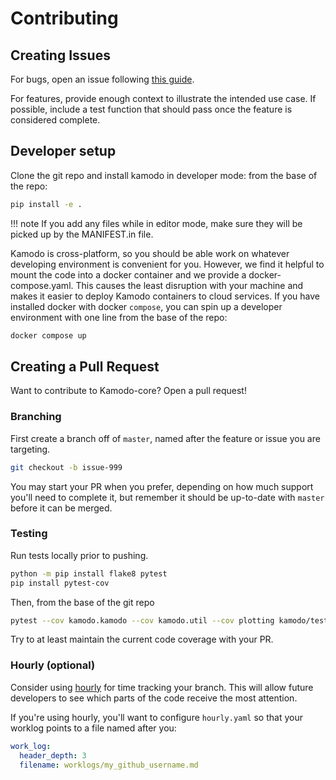 # Contributing

## Creating Issues

For bugs, open an issue following [this guide](https://github.com/EnsembleGovServices/kamodo-core/blob/joss/.github/ISSUE_TEMPLATE/bug_report.md).

For features, provide enough context to illustrate the intended use case. If possible, include a test function that should pass once the feature is considered complete.


## Developer setup

Clone the git repo and install kamodo in developer mode: from the base of the repo:

```sh
pip install -e .
```

!!! note
    If you add any files while in editor mode, make sure they will be picked up by the MANIFEST.in file.

Kamodo is cross-platform, so you should be able work on whatever developing environment is convenient for you.
However, we find it helpful to mount the code into a docker container and we provide a docker-compose.yaml. This causes the least disruption with your machine and makes it easier to deploy Kamodo containers to cloud services.
If you have installed docker with docker `compose`, you can spin up a developer environment with one line from the base of the repo:

```sh
docker compose up
```


## Creating a Pull Request

Want to contribute to Kamodo-core? Open a pull request!

### Branching

First create a branch off of `master`, named after the feature or issue you are targeting.

```sh
git checkout -b issue-999
```

You may start your PR when you prefer, depending on how much support you'll need to complete it, but remember it should be up-to-date with `master` before it can be merged.


### Testing

Run tests locally prior to pushing.

```sh
python -m pip install flake8 pytest
pip install pytest-cov
```

Then, from the base of the git repo

```sh
pytest --cov kamodo.kamodo --cov kamodo.util --cov plotting kamodo/test_plotting.py kamodo/test_kamodo.py kamodo/test_utils.py
```

Try to at least maintain the current code coverage with your PR.


### Hourly (optional)

Consider using [hourly](https://github.com/asherp/hourly) for time tracking your branch. This will allow future developers to see which parts of the code receive the most attention. 

If you're using hourly, you'll want to configure `hourly.yaml` so that your worklog points to a file named after you:

```yaml
work_log:
  header_depth: 3
  filename: worklogs/my_github_username.md
```




